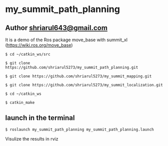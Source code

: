 # my_summit_path_planning

## Author shriarul643@gmail.com

It is a demo of the Ros package move_base with summit_xl (https://wiki.ros.org/move_base)

```
$ cd ~/catkin_ws/src 

$ git clone https://github.com/shriarul5273/my_summit_path_planning.git

$ git clone https://github.com/shriarul5273/my_summit_mapping.git

$ git clone https://github.com/shriarul5273/my_summit_localization.git

$ cd ~/catkin_ws

$ catkin_make
```


## launch in the terminal
```
$ roslaunch my_summit_path_planning my_summit_path_planning.launch
```

Visulize the results in rviz
